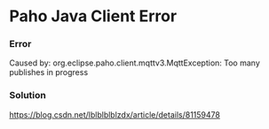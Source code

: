 # Paho Java Client Error

### Error

Caused by: org.eclipse.paho.client.mqttv3.MqttException: Too many publishes in progress 

### Solution

https://blog.csdn.net/lblblblblzdx/article/details/81159478